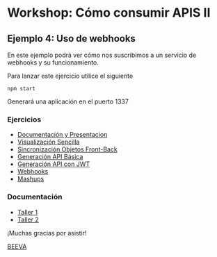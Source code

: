 # Workshop: Cómo consumir APIS II #

## Ejemplo 4: Uso de webhooks

En este ejemplo podrá ver cómo nos suscribimos a un servicio de webhooks y su funcionamiento.

Para lanzar este ejercicio utilice el siguiente

    npm start

Generará una aplicación en el puerto 1337

### Ejercicios
* [Documentación y Presentacion](https://github.com/beeva/beeva-taller-api)
* [Visualización Sencilla](https://github.com/beeva/beeva-taller-api/tree/ejemplo-0)
* [Sincronización Objetos Front-Back](https://github.com/beeva/beeva-taller-api/tree/ejemplo-1)
* [Generación API Básica](https://github.com/beeva/beeva-taller-api/tree/ejemplo-2)
* [Generación API con JWT](https://github.com/beeva/beeva-taller-api/tree/ejemplo-3)
* [Webhooks](https://github.com/beeva/beeva-taller-api/tree/ejemplo-4)
* [Mashups](https://github.com/beeva/beeva-taller-api/tree/ejemplo-5)

### Documentación
* [Taller 1](http://es.slideshare.net/BEEVA_es/workshop-1-introduccion-api-rest)
* [Taller 2](http://es.slideshare.net/BEEVA_es/workshop-ap-is-2-api-rest)

¡Muchas gracias por asistir!


[BEEVA](www.beeva.com)
